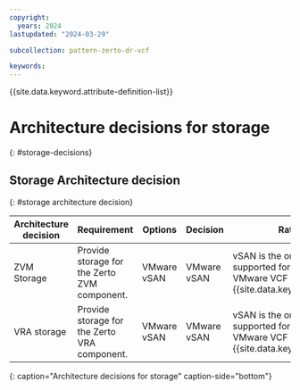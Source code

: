 ```yaml
---
copyright:
  years: 2024
lastupdated: "2024-03-29"

subcollection: pattern-zerto-dr-vcf

keywords:
---
```

{{site.data.keyword.attribute-definition-list}}

# Architecture decisions for storage
{: #storage-decisions}

## Storage Architecture decision
{: #storage architecture decision}

| Architecture decision                                                 | Requirement                       | Options | Decision | Rationale                                                              |
| ------------------------------------------------------------------------------- | -------------------------------------------- | ----------------- | ------------------ | -------------------------------------------------------------------------------- |
| ZVM Storage                                                                     | Provide storage for the Zerto ZVM component. | VMware vSAN       | VMware vSAN        | vSAN is the only storage that is supported for datastores in VMware VCF on {{site.data.keyword.vpc_short}} |
| VRA storage                                                                     | Provide storage for the Zerto VRA component. | VMware vSAN       | VMware vSAN        | vSAN is the only storage that is supported for datastores in VMware VCF on {{site.data.keyword.vpc_short}} |
{: caption="Architecture decisions for storage" caption-side="bottom"}
